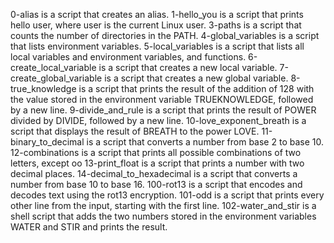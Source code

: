 0-alias is a script that creates an alias.
1-hello_you is a script that prints hello user, where user is the current Linux user.
3-paths is a script that counts the number of directories in the PATH.
4-global_variables is a script that lists environment variables.
5-local_variables is a script that lists all local variables and environment variables, and functions.
6-create_local_variable is a script that creates a new local variable.
7-create_global_variable is a script that creates a new global variable.
8-true_knowledge is a script that prints the result of the addition of 128 with the value stored in the environment variable TRUEKNOWLEDGE, followed by a new line.
9-divide_and_rule is a script that prints the result of POWER divided by DIVIDE, followed by a new line.
10-love_exponent_breath is a script that displays the result of BREATH to the power LOVE.
11-binary_to_decimal is a script that converts a number from base 2 to base 10.
12-combinations is a script that prints all possible combinations of two letters, except oo
13-print_float is a script that prints a number with two decimal places.
14-decimal_to_hexadecimal is a script that converts a number from base 10 to base 16.
100-rot13 is a script that encodes and decodes text using the rot13 encryption.
101-odd is a script that prints every other line from the input, starting with the first line.
102-water_and_stir is a shell script that adds the two numbers stored in the environment variables WATER and STIR and prints the result.
